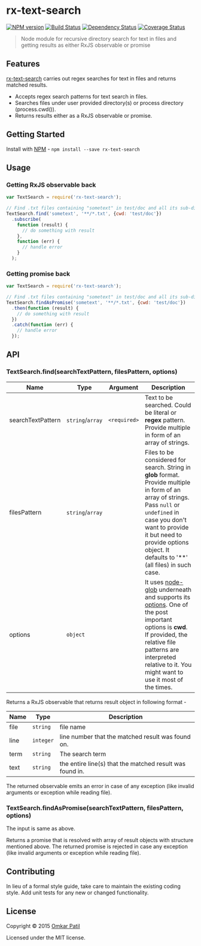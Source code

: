 # rx-text-search
[![NPM version][npm-image]][npm-url] [![Build Status][travis-image]][travis-url] [![Dependency Status][daviddm-image]][daviddm-url] [![Coverage Status][coveralls-image]][coveralls-url]
> Node module for recursive directory search for text in files and getting results as either RxJS observable or promise

## Features
[rx-text-search](https://github.com/ospatil/rx-text-search) carries out regex searches for text in files and returns matched results.
- Accepts regex search patterns for text search in files.
- Searches files under user provided directory(s) or process directory (process.cwd()).
- Returns results either as a RxJS observable or promise.

## Getting Started
Install with [NPM](https://www.npmjs.com) - `npm install --save rx-text-search`

## Usage
### Getting RxJS observable back
```js
var TextSearch = require('rx-text-search');

// Find .txt files containing "sometext" in test/doc and all its sub-directories
TextSearch.find('sometext', '**/*.txt', {cwd: 'test/doc'})
  .subscribe(
    function (result) {
      // do something with result
    },
    function (err) {
      // handle error
    }
  );
```
### Getting promise back
```js
var TextSearch = require('rx-text-search');

// Find .txt files containing "sometext" in test/doc and all its sub-directories
TextSearch.findAsPromise('sometext', '**/*.txt', {cwd: 'test/doc'})
  .then(function (result) {
    // do something with result
  })
  .catch(function (err) {
    // handle error
  });
```

## API
### TextSearch.find(searchTextPattern, filesPattern, options)

Name              | Type             | Argument     | Description
------------------|------------------|--------------|------------
searchTextPattern | `string`/`array` | `<required>` | Text to be searched. Could be literal or **regex** pattern. Provide multiple in form of an array of strings.
filesPattern      | `string`/`array` |              | Files to be considered for search. String in **glob** format. Provide multiple in form of an array of strings. Pass `null` or `undefined` in case you don't want to provide it but need to provide options object. It defaults to '\**' (all files) in such case.
options           | `object`         |              | It uses [node-glob](https://github.com/isaacs/node-glob) underneath and supports its [options](https://github.com/isaacs/node-glob#options). One of the post important options is **cwd**. If provided, the relative file patterns are interpreted relative to it. You might want to use it most of the times.

Returns a RxJS observable that returns result object in following format -

Name | Type      | Description
-----|-----------| ------------
file | `string`  | file name
line | `integer` | line number that the matched result was found on.
term | `string`  | The search term
text | `string`  | the entire line(s) that the matched result was found in.

The returned observable emits an error in case of any exception (like invalid arguments or exception while reading file).

### TextSearch.findAsPromise(searchTextPattern, filesPattern, options)
The input is same as above.

Returns a promise that is resolved with array of result objects with structure mentioned above.
The returned promise is rejected in case any exception (like invalid arguments or exception while reading file).

## Contributing
In lieu of a formal style guide, take care to maintain the existing coding style. Add unit tests for any new or changed functionality.

## License
Copyright © 2015 [Omkar Patil](https://github.com/ospatil)

Licensed under the MIT license.

[npm-image]: https://badge.fury.io/js/rx-text-search.svg
[npm-url]: https://npmjs.com/package/rx-text-search
[travis-image]: https://travis-ci.org/ospatil/rx-text-search.svg?branch=master
[travis-url]: https://travis-ci.org/ospatil/rx-text-search
[daviddm-image]: https://david-dm.org/ospatil/rx-text-search.svg?theme=shields.io
[daviddm-url]: https://david-dm.org/ospatil/rx-text-search
[coveralls-image]: https://img.shields.io/coveralls/ospatil/rx-text-search.svg
[coveralls-url]: https://coveralls.io/github/ospatil/rx-text-search?branch=master
